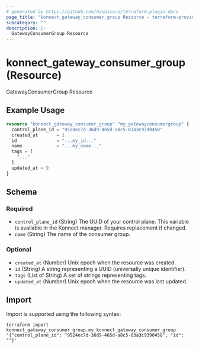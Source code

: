 ```yaml
---
# generated by https://github.com/hashicorp/terraform-plugin-docs
page_title: "konnect_gateway_consumer_group Resource - terraform-provider-konnect"
subcategory: ""
description: |-
  GatewayConsumerGroup Resource
---
```


# konnect_gateway_consumer_group (Resource)

GatewayConsumerGroup Resource

## Example Usage

```terraform
resource "konnect_gateway_consumer_group" "my_gatewayconsumergroup" {
  control_plane_id = "9524ec7d-36d9-465d-a8c5-83a3c9390458"
  created_at       = 1
  id               = "...my_id..."
  name             = "...my_name..."
  tags = [
    "..."
  ]
  updated_at = 9
}
```

<!-- schema generated by tfplugindocs -->
## Schema

### Required

- `control_plane_id` (String) The UUID of your control plane. This variable is available in the Konnect manager. Requires replacement if changed.
- `name` (String) The name of the consumer group.

### Optional

- `created_at` (Number) Unix epoch when the resource was created.
- `id` (String) A string representing a UUID (universally unique identifier).
- `tags` (List of String) A set of strings representing tags.
- `updated_at` (Number) Unix epoch when the resource was last updated.

## Import

Import is supported using the following syntax:

```shell
terraform import konnect_gateway_consumer_group.my_konnect_gateway_consumer_group '{"control_plane_id": "9524ec7d-36d9-465d-a8c5-83a3c9390458", "id": ""}'
```

